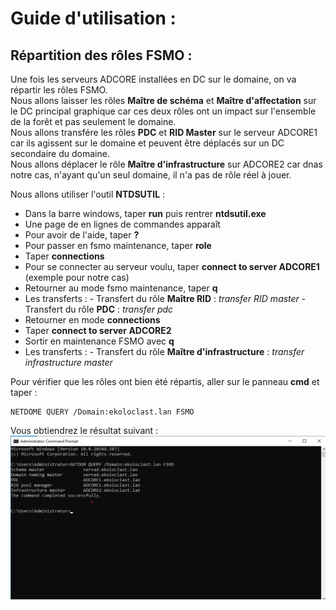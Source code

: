 # Guide d'utilisation : 

## Répartition des rôles FSMO : 

Une fois les serveurs ADCORE installées en DC sur le domaine, on va répartir les rôles FSMO.   
Nous allons laisser les rôles **Maître de schéma** et **Maître d'affectation** sur le DC principal graphique car ces deux rôles ont un impact sur l'ensemble de la forêt et pas seulement le domaine.  
Nous allons transfére les rôles **PDC** et **RID Master** sur le serveur ADCORE1 car ils agissent sur le domaine et peuvent être déplacés sur un DC secondaire du domaine.  
Nous allons déplacer le rôle **Maître d'infrastructure** sur ADCORE2 car dnas notre cas, n'ayant qu'un seul domaine, il n'a pas de rôle réel à jouer.  


Nous allons utiliser l'outil **NTDSUTIL** :   
- Dans la barre windows, taper **run** puis rentrer **ntdsutil.exe**
- Une page de en lignes de commandes apparaît
- Pour avoir de l'aide, taper **?**
- Pour passer en fsmo maintenance, taper **role**
- Taper **connections**
- Pour se connecter au serveur voulu, taper **connect to server ADCORE1** (exemple pour notre cas)
- Retourner au mode fsmo maintenance, taper **q**
- Les transferts :
      - Transfert du rôle **Maître RID** : *transfer RID master*
      - Transfert du rôle **PDC** : *transfer pdc*
- Retourner en mode **connections**
- Taper **connect to server ADCORE2**
- Sortir en maintenance FSMO avec **q**
- Les transferts :
      - Transfert du rôle **Maître d'infrastructure** : *transfer infrastructure master*


Pour vérifier que les rôles ont bien été répartis, aller sur le panneau **cmd** et taper : 
```
NETDOME QUERY /Domain:ekoloclast.lan FSMO
```

Vous obtiendrez le résultat suivant :
![img](https://github.com/ThomasDominici/TSSR-Projet3-Groupe_1-BuildYourInfra/blob/Ressources_Images/ResultatFSMOtransfer.png?raw=true)
